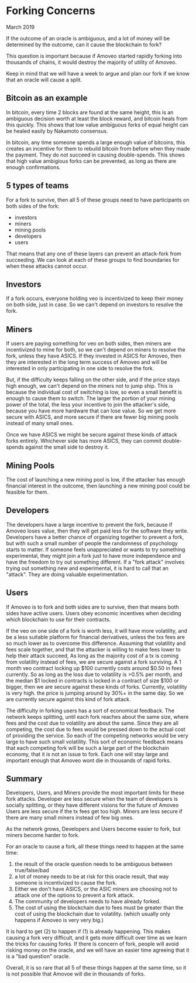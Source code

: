 Forking Concerns
=======
March 2019

If the outcome of an oracle is ambiguous, and a lot of money will be determined by the outcome, can it cause the blockchain to fork?

This question is important because if Amoveo started rapidly forking into thousands of chains, it would destroy the majority of utility of Amoveo.

Keep in mind that we will have a week to argue and plan our fork if we know that an oracle will cause a split.

## Bitcoin as an example

In bitcoin, every time 2 blocks are found at the same height, this is an ambiguous decision worth at least the block reward, and bitcoin heals from this quickly.
This shows that low value ambiguous forks of equal height can be healed easily by Nakamoto consensus.

In bitcoin, any time someone spends a large enough value of bitcoins, this creates an incentive for them to rebuild bitcoin from before when they made the payment. They do not succeed in causing double-spends.
This shows that high value ambigious forks can be prevented, as long as there are enough confirmations. 

## 5 types of teams

For a fork to survive, then all 5 of these groups need to have participants on both sides of the fork:
* investors
* miners
* mining pools
* developers
* users

That means that any one of these layers can prevent an attack-fork from succeeding.
We can look at each of these groups to find boundaries for when these attacks cannot occur.

## Investors

If a fork occurs, everyone holding veo is incentivized to keep their money on both side, just in case. So we can't depend on investors to resolve the fork.

## Miners

If users are paying something for veo on both sides, then miners are incentivized to mine for both, so we can't depend on miners to resolve the fork, unless they have ASICS. If they invested in ASICS for Amoveo, then they are interested in the long term success of Amoveo and will be interested in only participating in one side to resolve the fork.

But, if the difficulty keeps falling on the other side, and if the price stays high enough, we can't depend on the miners not to jump ship. This is because the individual cost of switching is low, so even a small benefit is enough to cause them to switch.
The larger the portion of your mining power of the total, the less your incentive to join the attacker's side, because you have more hardware that can lose value.
So we get more secure with ASICS, and more secure if there are fewer big mining pools instead of many small ones.

Once we have ASICS we might be secure against these kinds of attack forks entirely. Whichever side has more ASICS, they can commit double-spends against the small side to destroy it.

## Mining Pools

The cost of launching a new mining pool is low, if the attacker has enough financial interest in the outcome, then launching a new mining pool could be feasible for them.

## Developers

The developers have a large incentive to prevent the fork, because if Amoveo loses value, then they will get paid less for the software they write.
Developers have a better chance of organizing together to prevent a fork, but with such a small number of people the randomness of psychology starts to matter. If someone feels unappreciated or wants to try something experimental, they might join a fork just to have more independence and have the freedom to try out something different.
If a "fork attack" involves trying out something new and experimental, it is hard to call that an "attack". They are doing valuable experimentation.

## Users

If Amoveo is to fork and both sides are to survive, then that means both sides have active users.
Users obey economic incentives when deciding which blockchain to use for their contracts.

If the veo on one side of a fork is worth less, it will have more volatility, and be a less suitable platform for financial derivatives, unless the txs fees are so much lower as to overcome this difference.
Assuming that volatility and fees scale together, and that the attacker is willing to make fees lower to help their attack succeed,
As long as the majority cost of a tx is coming from volatility instead of fees, we are secure against a fork surviving.
A 1 month veo contract locking up $100 currently costs around $0.50 in fees currently. So as long as the loss due to volatility is >0.5% per month, and the median $1 locked in contracts is locked in a contract of size $100 or bigger, then we are secure against these kinds of forks.
Currently, volatility is very high. the price is jumping around by 30%+ in the same day.
So we are currently secure against this kind of fork attack.

The difficulty in forking users has a sort of economical feedback. The network keeps splitting, until each fork reaches about the same size, where fees and the cost due to volatility are about the same.
Since they are all competing, the cost due to fees would be pressed down to the actual cost of providing the service. So each of the competing networks would be very large to have such small volatility.
This sort of economic feedback means that each competing fork will be such a large part of the blockchain economy, that it is not an issue to fork. Each one will stay large and important enough that Amoveo wont die in thousands of rapid forks.


## Summary

Developers, Users, and Miners provide the most important limits for these fork attacks.
Developer are less secure when the team of developers is socially splitting, or they have different visions for the future of Amoveo
Users are less secure if the tx fees get too high.
Miners are less secure if there are many small miners instead of few big ones.

As the network grows, Developers and Users become easier to fork, but miners become harder to fork.


For an oracle to cause a fork, all these things need to happen at the same time:
1) the result of the oracle question needs to be ambiguous between true/false/bad
2) a lot of money needs to be at risk for this oracle result, that way someone is incentivized to cause the fork.
3) Either we don't have ASICS, or the ASIC miners are choosing not to attack one of the options to prevent a fork attack.
4) The community of developers needs to have already forked.
5) The cost of using the blockchain due to fees must be greater than the cost of using the blockchain due to volatility. (which usually only happens if Amoveo is very very big.)

It is hard to get (2) to happen if (1) is already happening. This makes causing a fork very difficult, and it gets more difficult over time as we learn the tricks for causing forks. If there is concern of fork, people will avoid risking money on the oracle, and we will have an easier time agreeing that it is a "bad question" oracle.

Overall, it is so rare that all 5 of these things happen at the same time, so it is not possible that Amovoe will die in thousands of forks.